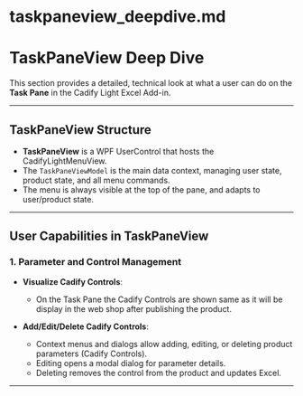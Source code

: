 # taskpaneview_deepdive.md

# TaskPaneView Deep Dive

This section provides a detailed, technical look at what a user can do on the **Task Pane** in the Cadify Light Excel Add-in.

---

## TaskPaneView Structure

- **TaskPaneView** is a WPF UserControl that hosts the CadifyLightMenuView.
- The `TaskPaneViewModel` is the main data context, managing user state, product state, and all menu commands.
- The menu is always visible at the top of the pane, and adapts to user/product state.

---

## User Capabilities in TaskPaneView

### 1. Parameter and Control Management

- **Visualize Cadify Controls**:  
  - On the Task Pane the Cadify Controls are shown same as it will be display in the web shop after publishing the product.

- **Add/Edit/Delete Cadify Controls**:  
  - Context menus and dialogs allow adding, editing, or deleting product parameters (Cadify Controls).
  - Editing opens a modal dialog for parameter details.
  - Deleting removes the control from the product and updates Excel.
  
---